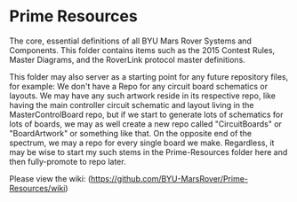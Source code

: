Prime Resources
============

The core, essential definitions of all BYU Mars Rover Systems and Components.
This folder contains items such as the 2015 Contest Rules, Master Diagrams, and the RoverLink protocol master definitions.

This folder may also server as a starting point for any future repository files, for example: We don't have a Repo for any circuit board schematics or layouts. We may have any such artwork reside in its respective repo, like having the main controller circuit schematic and layout living in the MasterControlBoard repo, but if we start to generate lots of schematics for lots of boards, we may as well create a new repo called "CircuitBoards" or "BoardArtwork" or something like that. On the opposite end of the spectrum, we may a repo for every single board we make. Regardless, it may be wise to start my such stems in the Prime-Resources folder here and then fully-promote to repo later.

Please view the wiki: (https://github.com/BYU-MarsRover/Prime-Resources/wiki)
